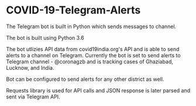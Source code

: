 # COVID-19-Telegram-Alerts
The Telegram bot is built in Python which sends messages to channel. 

The bot is built using Python 3.6

The bot utlizies API data from covid19india.org's API and is able to send alerts to a channel on Telegram. 
Currently the bot is set to send alerts to Telegram channel - @coronagzb and is tracking cases of Ghaziabad, Lucknow, and India.

Bot can be configured to send alerts for any other district as well.

Requests library is used for API calls and JSON response is later parsed and sent via Telegram API. 
